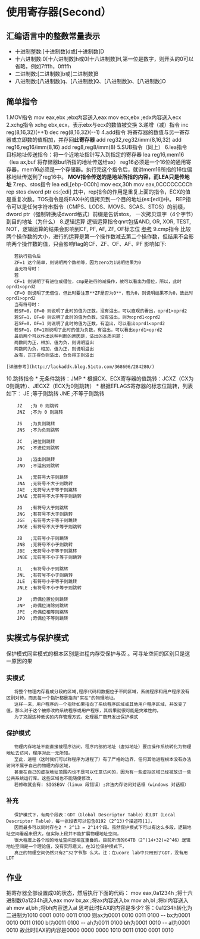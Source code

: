 # 使用寄存器(Second）

## 汇编语言中的整数常量表示
  - 十进制整数:[十进制数]d或[十进制数]D
  - 十六进制数:0[十六进制数]h或0[十六进制数]H,第一位是数字，则开头的0可以省略，例如7fffh，0ffffh
  - 二进制数:[二进制数]b或[二进制数]B
  - 八进制数:[八进制数]q、[八进制数]Q、[八进制数]o、[八进制数]O

## 简单指令
   1.MOV指令
       mov eax,ebx			;ebx内容送入eax
       mov ecx,ebx			;edx内容送入ecx
   2.xchg指令
       xchg ebx,ecx，表示ebx与ecx的数值被交换
   3.递增（减）指令
       inc reg(8,16,32)(++1)
       dec reg(8,16,32)(--1)
   4.add指令
       将寄存器的数值与另一寄存器或立即数的值相加，并存回**此寄存器**
	   add reg32,reg32/imm(8,16,32)
       add reg16,reg16/imm(8,16)
       add reg8,reg8/imm(8)
   5.SUB指令（同上）
   6.lea指令
       目标地址传送指令：将一个近地址指针写入到指定的寄存器
	   lea reg16,mem16 （lea ax,buf 将存储器buf所指的地址传送给ax）
	   reg16必须是一个16位的通用寄存器，mem16必须是一个存储器。执行完这个指令后，就讲mem16所指的16位偏移地址传送到了reg16中。 
	   **MOV指令传送的是地址所指的内容，而LEA只是传地址**
   7.rep、stos指令
       lea edi,[ebp-0C0h]
       mov ecx,30h
       mov eax,0CCCCCCCCh
       rep stos dword ptr es:[edi]
	   其中，rep指令的作用是重复上面的指令，ECX的值是重复次数。TOS指令是将EAX中的值拷贝到一个目的地址(es:[edi])中。
	   REP指令可以是任何字符串指令（CMPS、LODS、MOVS、SCAS、STOS）的前缀，dword ptr（强制转换成dword格式）前缀是告诉stos，
	   一次拷贝双字（4个字节）到目的地址（为什么）
   8.逻辑运算
     逻辑运算指令qnrt包括AND, OR, XOR, TEST, NOT，逻辑运算的结果会影响到CF, PF, AF, ZF, OF标志位
	 [参考](http://blog.csdn.net/betabin/article/details/7306347)
   9.cmp指令
	   比较两个操作数的大小，进行的运算是第一个操作数减去第二个操作数，但结果不会影响两个操作数的值，只会影响flag的CF、ZF、OF、AF、PF
	   影响如下:
	   
	   若执行指令后
       ZF=1 这个简单，则说明两个数相等，因为zero为1说明结果为0
       当无符号时：
       若
       CF=1 则说明了有进位或借位，cmp是进行的减操作，故可以看出为借位，所以，此时oprd1<oprd2
       CF=0 则说明了无借位，但此时要注意**ZF是否为0**，若为0，则说明结果不为0，故此时oprd1>oprd2
       当有符号时：
       若SF=0，OF=0 则说明了此时的值为正数，没有溢出，可以直观的看出，oprd1>oprd2
       若SF=1，OF=0 则说明了此时的值为负数，没有溢出，则为oprd1<oprd2
       若SF=0，OF=1 则说明了此时的值为正数，有溢出，可以看出oprd1<oprd2
       若SF=1，OF=1则说明了此时的值为负数，有溢出，可以看出oprd1>oprd2
       最后两个可以作出这种判断的原因是，溢出的本质问题：
       两数同为正，相加，值为负，则说明溢出
       两数同为负，相加，值为正，则说明溢出
       故有，正正得负则溢出，负负得正则溢出
	   
	[详细参考](http://laokaddk.blog.51cto.com/368606/284280/)
   10.跳转指令
      * 无条件跳转：JMP
      * 根据CX、ECX寄存器的值跳转：JCXZ（CX为0则跳转）、JECXZ（ECX为0则跳转）
      * 根据EFLAGS寄存器的标志位跳转，列表如下： 
	    JE   ;等于则跳转
	    JNE  ;不等于则跳转

	    JZ   ;为 0 则跳转
	    JNZ  ;不为 0 则跳转

	    JS   ;为负则跳转
	    JNS  ;不为负则跳转

	    JC   ;进位则跳转
	    JNC  ;不进位则跳转

	    JO   ;溢出则跳转
	    JNO  ;不溢出则跳转

	    JA   ;无符号大于则跳转
	    JNA  ;无符号不大于则跳转
	    JAE  ;无符号大于等于则跳转
	    JNAE ;无符号不大于等于则跳转

	    JG   ;有符号大于则跳转
	    JNG  ;有符号不大于则跳转
	    JGE  ;有符号大于等于则跳转
	    JNGE ;有符号不大于等于则跳转

	    JB   ;无符号小于则跳转
	    JNB  ;无符号不小于则跳转
	    JBE  ;无符号小于等于则跳转
	    JNBE ;无符号不小于等于则跳转

	    JL   ;有符号小于则跳转
	    JNL  ;有符号不小于则跳转
	    JLE  ;有符号小于等于则跳转
	    JNLE ;有符号不小于等于则跳转

	    JP   ;奇偶位置位则跳转
	    JNP  ;奇偶位清除则跳转
	    JPE  ;奇偶位相等则跳转
	    JPO  ;奇偶位不等则跳转
## 实模式与保护模式
   保护模式同实模式的根本区别是进程内存受保护与否 。可寻址空间的区别只是这一原因的果 
   ### 实模式
       将整个物理内存看成分段的区域,程序代码和数据位于不同区域，系统程序和用户程序没有区别对待，而且每一个指针都是指向"实在"的物理地址。
	   这样一来，用户程序的一个指针如果指向了系统程序区域或其他用户程序区域，并改变了值，那么对于这个被修改的系统程序或用户程序，其后果就很可能是灾难性的。
	   为了克服这种低劣的内存管理方式，处理器厂商开发出保护模式
   ### 保护模式
       物理内存地址不能直接被程序访问，程序内部的地址（虚拟地址）要由操作系统转化为物理地址去访问，程序对此一无所知。
	   至此，进程（这时我们可以称程序为进程了）有了严格的边界，任何其他进程根本没有办法访问不属于自己的物理内存区域，
	   甚至在自己的虚拟地址范围内也不是可以任意访问的，因为有一些虚拟区域已经被放进一些公共系统运行库。这些区域也不能随便修改，
	   若修改就会有: SIGSEGV（linux 段错误）;非法内存访问对话框（windows 对话框）
   ### 补充
       保护模式下，有两个段表：GDT（Global Descriptor Table）和LDT（Local Descriptor Table），每一张段表可以包含8192 (2^13)个描述符[1]，
	   因而最多可以同时存在2 * 2^13 = 2^14个段。虽然保护模式下可以有这么多段，逻辑地址空间看起来很大，但实际上段并不能扩展物理地址空间，
	   很大程度上各个段的地址空间是相互重叠的。目前所谓的64TB（2^(14+32)=2^46）逻辑地址空间是一个理论值，没有实际意义。在32位保护模式下，
	   真正的物理空间仍然只有2^32字节那 么大。注：在ucore lab中只用到了GDT，没有用LDT
           
## 作业
   把寄存器全部设置成0的状态，然后执行下面的代码：
    mov eax,0a1234h	    ;将十六进制数0a1234h送入eax
    mov bx,ax			;将ax内容送入bx
    mov ah,bl			;将bl内容送入ah
    mov al,bh			;将bh内容送入al
   思考此时EAX的内容是多少?
   答：0a1234h转化为二进制为1010 0001 0010 0011 0100
       则ax为0001 0010 0011 0100 -- bx为0001 0010 0011 0100
	     bl为0011 0100 -- ah为0011 0100
		 bh为0001 0010 -- al为0001 0010
	   故此时EAX的内容是0000 0000 0000 1010 0011 0100 0001 0010
       
       
	   
	   
	   
	   
	   
	   
	   
	   
	   
	   
	   
	   
	   
	   
	   
	   
	   
	   
	   
	   
	   
	   